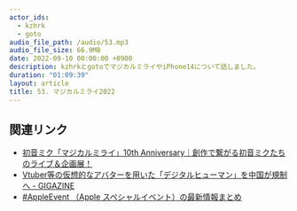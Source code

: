 ```yaml
---
actor_ids:
  - kzhrk
  - goto
audio_file_path: /audio/53.mp3
audio_file_size: 66.9MB
date: 2022-09-10 00:00:00 +0900
description: kzhrkとgotoでマジカルミライやiPhone14について話しました。
duration: "01:09:39"
layout: article
title: 53. マジカルミライ2022
---
```


<!-- prettier-ignore-start -->
## 関連リンク

- [初音ミク「マジカルミライ」10th Anniversary｜創作で繋がる初音ミクたちのライブ＆企画展！](https://magicalmirai.com/10th/)
- [Vtuber等の仮想的なアバターを用いた「デジタルヒューマン」を中国が規制へ - GIGAZINE](https://gigazine.net/news/20220905-digital-humans/)
- [#AppleEvent （Apple スペシャルイベント）の最新情報まとめ](https://iphone-mania.jp/tag/special-event/)
<!-- prettier-ignore-end -->

